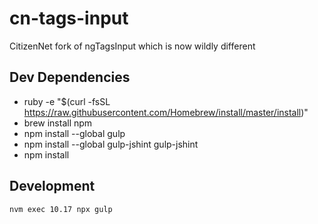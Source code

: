 # cn-tags-input
CitizenNet fork of ngTagsInput which is now wildly different

## Dev Dependencies ##
* ruby -e "$(curl -fsSL https://raw.githubusercontent.com/Homebrew/install/master/install)"
* brew install npm
* npm install --global gulp
* npm install --global gulp-jshint gulp-jshint
* npm install

## Development
`nvm exec 10.17 npx gulp`

